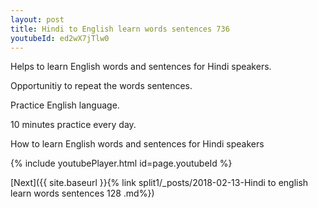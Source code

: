 ```yaml
---
layout: post
title: Hindi to English learn words sentences 736 
youtubeId: ed2wX7jTlw0
---
```

 
 
Helps to learn English words and sentences for Hindi speakers.

Opportunitiy to repeat the words sentences. 

Practice English language. 
 
10 minutes practice every day. 
 
How to learn English words and sentences for Hindi speakers 
 
{% include youtubePlayer.html id=page.youtubeId %}
 
 
[Next]({{ site.baseurl }}{% link  split1/_posts/2018-02-13-Hindi to english learn words sentences 128 .md%})
 
